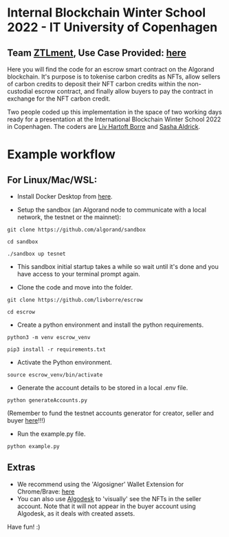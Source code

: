 # Internal Blockchain Winter School 2022 - IT University of Copenhagen
## Team [ZTLment](https://www.ztlment.com/), Use Case Provided: [here](https://user.fm/files/v2-c91175da817492374ccacb5e001b997b/ZTLment%20Use%20Case.pdf)

Here you will find the code for an escrow smart contract on the Algorand blockchain. It's purpose is to tokenise carbon credits as NFTs, allow sellers of carbon credits to deposit their NFT carbon credits within the non-custodial escrow contract, and finally allow buyers to pay the contract in exchange for the NFT carbon credit.

Two people coded up this implementation in the space of two working days ready for a presentation at the International Blockchain Winter School 2022 in Copenhagen. The coders are [Liv Hartoft Borre](https://www.linkedin.com/in/liv-hartoft-borre-70666b11b/) and [Sasha Aldrick](https://www.linkedin.com/in/sashaaldrick/).

# Example workflow

## For Linux/Mac/WSL:

* Install Docker Desktop from [here](https://www.docker.com/get-started).

* Setup the sandbox (an Algorand node to communicate with a local network, the testnet or the mainnet):
```
git clone https://github.com/algorand/sandbox
```
``` 
cd sandbox 
```
```
./sandbox up tesnet 
```

* This sandbox initial startup takes a while so wait until it's done and you have access to your terminal prompt again.

* Clone the code and move into the folder.
``` 
git clone https://github.com/livborre/escrow 
```
```
cd escrow 
```

* Create a python environment and install the python requirements.
```
python3 -m venv escrow_venv
```
``` 
pip3 install -r requirements.txt 
```

* Activate the Python environment.
``` 
source escrow_venv/bin/activate 
```

* Generate the account details to be stored in a local .env file.
``` 
python generateAccounts.py 
```

(Remember to fund the testnet accounts generator for creator, seller and buyer [here](https://bank.testnet.algorand.network/)!!!)

* Run the example.py file.
``` 
python example.py 
```

## Extras
* We recommend using the 'Algosigner' Wallet Extension for Chrome/Brave: [here](https://chrome.google.com/webstore/detail/algosigner/kmmolakhbgdlpkjkcjkebenjheonagdm/related)
* You can also use [Algodesk](https://www.algodesk.io/#/) to 'visually' see the NFTs in the seller account. Note that it will not appear in the buyer account using Algodesk, as it deals with created assets.

Have fun! :)
